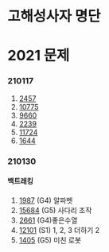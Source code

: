 # 고해성사자 명단




# 2021 문제

### 210117
1. [2457](https://www.acmicpc.net/problem/2245)
2. [10775](https://www.acmicpc.net/problem/10775)
3. [9660](https://www.acmicpc.net/problem/9660)
4. [2239](https://www.acmicpc.net/problem/2239)
5. [11724](https://www.acmicpc.net/problem/11724)
6. [1644](https://www.acmicpc.net/problem/1644)

### 210130

#### 백트래킹

1. [1987](https://www.acmicpc.net/problem/1987) (G4) 알파벳
2. [15684](https://www.acmicpc.net/problem/15684) (G5) 사다리 조작
3. [2661](https://www.acmicpc.net/problem/2661) (G4)좋은수열
4. [12101](https://www.acmicpc.net/problem/12101) (S1) 1, 2, 3 더하기 2
5. [1405](https://www.acmicpc.net/problem/1405) (G5) 미친 로봇
